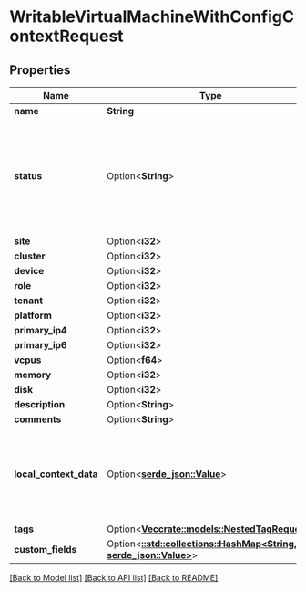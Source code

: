 # WritableVirtualMachineWithConfigContextRequest

## Properties

Name | Type | Description | Notes
------------ | ------------- | ------------- | -------------
**name** | **String** |  | 
**status** | Option<**String**> | * `offline` - Offline * `active` - Active * `planned` - Planned * `staged` - Staged * `failed` - Failed * `decommissioning` - Decommissioning | [optional]
**site** | Option<**i32**> |  | [optional]
**cluster** | Option<**i32**> |  | [optional]
**device** | Option<**i32**> |  | [optional]
**role** | Option<**i32**> |  | [optional]
**tenant** | Option<**i32**> |  | [optional]
**platform** | Option<**i32**> |  | [optional]
**primary_ip4** | Option<**i32**> |  | [optional]
**primary_ip6** | Option<**i32**> |  | [optional]
**vcpus** | Option<**f64**> |  | [optional]
**memory** | Option<**i32**> |  | [optional]
**disk** | Option<**i32**> |  | [optional]
**description** | Option<**String**> |  | [optional]
**comments** | Option<**String**> |  | [optional]
**local_context_data** | Option<[**serde_json::Value**](.md)> | Local config context data takes precedence over source contexts in the final rendered config context | [optional]
**tags** | Option<[**Vec<crate::models::NestedTagRequest>**](NestedTagRequest.md)> |  | [optional]
**custom_fields** | Option<[**::std::collections::HashMap<String, serde_json::Value>**](serde_json::Value.md)> |  | [optional]

[[Back to Model list]](../README.md#documentation-for-models) [[Back to API list]](../README.md#documentation-for-api-endpoints) [[Back to README]](../README.md)


